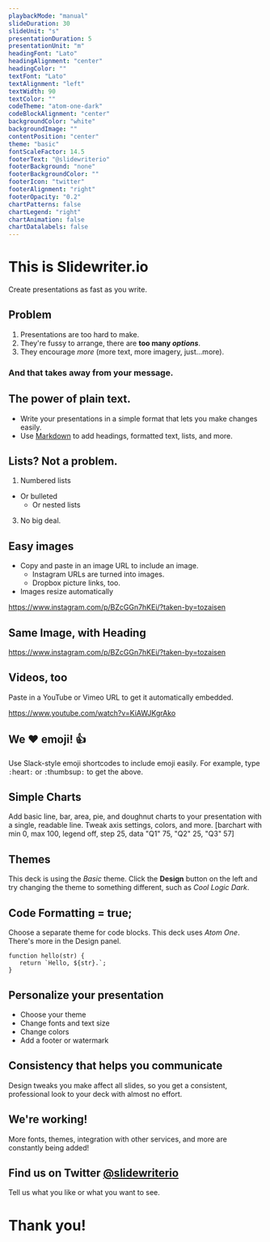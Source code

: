 ```yaml
---
playbackMode: "manual"
slideDuration: 30
slideUnit: "s"
presentationDuration: 5
presentationUnit: "m"
headingFont: "Lato"
headingAlignment: "center"
headingColor: ""
textFont: "Lato"
textAlignment: "left"
textWidth: 90
textColor: ""
codeTheme: "atom-one-dark"
codeBlockAlignment: "center"
backgroundColor: "white"
backgroundImage: ""
contentPosition: "center"
theme: "basic"
fontScaleFactor: 14.5
footerText: "@slidewriterio"
footerBackground: "none"
footerBackgroundColor: ""
footerIcon: "twitter"
footerAlignment: "right"
footerOpacity: "0.2"
chartPatterns: false
chartLegend: "right"
chartAnimation: false
chartDatalabels: false
---
```

# This is Slidewriter.io
Create presentations as fast as you write.

## Problem
1. Presentations are too hard to make.  
2. They're fussy to arrange, there are **too many _options_**.
3. They encourage _more_ (more text, more imagery, just...more).

### And that takes away from your message.

## The power of plain text.
* Write your presentations in a simple format that lets you make changes easily. 
* Use [Markdown](https://docs.microsoft.com/en-us/vsts/collaborate/markdown-guidance) to add headings, formatted text, lists, and more.

## Lists? Not a problem.
1. Numbered lists
 * Or bulleted 
    * Or nested lists
3. No big deal.

## Easy images 
* Copy and paste in an image URL to include an image. 
  * Instagram URLs are turned into images. 
  * Dropbox picture links, too.
* Images resize automatically

https://www.instagram.com/p/BZcGGn7hKEi/?taken-by=tozaisen

## Same Image, with Heading
https://www.instagram.com/p/BZcGGn7hKEi/?taken-by=tozaisen

## Videos, too
Paste in a YouTube or Vimeo URL to get it automatically embedded.

https://www.youtube.com/watch?v=KiAWJKgrAko

## We :heart: emoji! :thumbsup:
Use Slack-style emoji shortcodes to include emoji easily.
For example, type `:`heart`:` or `:`thumbsup`:` to get the above.

## Simple Charts
Add basic line, bar, area, pie, and doughnut charts to your presentation with a single, readable line. Tweak axis settings, colors, and more. 
[barchart with min 0, max 100, legend off, step 25, data "Q1" 75, "Q2" 25, "Q3" 57]

## Themes
This deck is using the _Basic_ theme.  Click the **Design** button on the left and try changing the theme to something different, such as _Cool Logic Dark_.

## Code Formatting = true;
Choose a separate theme for code blocks. This deck uses _Atom One_. There's more in the Design panel.
```
function hello(str) {
   return `Hello, ${str}.`; 
}
```

## Personalize your presentation
* Choose your theme
* Change fonts and text size
* Change colors
* Add a footer or watermark

## Consistency that helps you communicate
Design tweaks you make affect all slides, so you get a consistent, professional look to your deck with almost no effort.

## We're working!
More fonts, themes, integration with other services, and more are constantly being added!

## Find us on Twitter [@slidewriterio](https://twitter.com/slidewriterio)
Tell us what you like or what you want to see.

# Thank you!